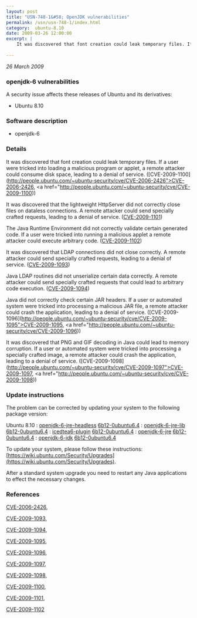 ```yaml
---
layout: post
title: "USN-748-1&#58; OpenJDK vulnerabilities"
permalink: /usn/usn-748-1/index.html
category:  ubuntu-8.10
date: 2009-03-26 12:00:00
excerpt: |
    It was discovered that font creation could leak temporary files. If a user were tricked into loading a malicious program or applet, a remote attacker could consume disk space, leading to a denial of service. ([CVE-2009-1100](http://people.ubuntu.com/~ubuntu-security/cve/CVE-2006-2426">CVE-2006-2426</a>, <a href="http://people.ubuntu.com/~ubuntu-security/cve/CVE-2009-1100))
    
--- 
```

 
 

*26 March 2009*

### openjdk-6 vulnerabilities

A security issue affects these releases of Ubuntu and its derivatives:

* Ubuntu 8.10

### Software description

* openjdk-6 

### Details

It was discovered that font creation could leak temporary files. If a user were tricked into loading a malicious program or applet, a remote attacker could consume disk space, leading to a denial of service. ([CVE-2009-1100](http://people.ubuntu.com/~ubuntu-security/cve/CVE-2006-2426">CVE-2006-2426</a>, <a href="http://people.ubuntu.com/~ubuntu-security/cve/CVE-2009-1100))

It was discovered that the lightweight HttpServer did not correctly close files on dataless connections. A remote attacker could send specially crafted requests, leading to a denial of service. ([CVE-2009-1101](http://people.ubuntu.com/~ubuntu-security/cve/CVE-2009-1101))

The Java Runtime Environment did not correctly validate certain generated code. If a user were tricked into running a malicious applet a remote attacker could execute arbitrary code. ([CVE-2009-1102](http://people.ubuntu.com/~ubuntu-security/cve/CVE-2009-1102))

It was discovered that LDAP connections did not close correctly. A remote attacker could send specially crafted requests, leading to a denial of service. ([CVE-2009-1093](http://people.ubuntu.com/~ubuntu-security/cve/CVE-2009-1093))

Java LDAP routines did not unserialize certain data correctly. A remote attacker could send specially crafted requests that could lead to arbitrary code execution. ([CVE-2009-1094](http://people.ubuntu.com/~ubuntu-security/cve/CVE-2009-1094))

Java did not correctly check certain JAR headers. If a user or automated system were tricked into processing a malicious JAR file, a remote attacker could crash the application, leading to a denial of service. ([CVE-2009-1096](http://people.ubuntu.com/~ubuntu-security/cve/CVE-2009-1095">CVE-2009-1095</a>, <a href="http://people.ubuntu.com/~ubuntu-security/cve/CVE-2009-1096))

It was discovered that PNG and GIF decoding in Java could lead to memory corruption. If a user or automated system were tricked into processing a specially crafted image, a remote attacker could crash the application, leading to a denial of service. ([CVE-2009-1098](http://people.ubuntu.com/~ubuntu-security/cve/CVE-2009-1097">CVE-2009-1097</a>, <a href="http://people.ubuntu.com/~ubuntu-security/cve/CVE-2009-1098)) 

### Update instructions

The problem can be corrected by updating your system to the following package version:

Ubuntu 8.10
 : [openjdk-6-jre-headless](https://launchpad.net/ubuntu/+source/openjdk-6) <span> [6b12-0ubuntu6.4](https://launchpad.net/ubuntu/+source/openjdk-6/6b12-0ubuntu6.4) </span> 
 : [openjdk-6-jre-lib](https://launchpad.net/ubuntu/+source/openjdk-6) <span> [6b12-0ubuntu6.4](https://launchpad.net/ubuntu/+source/openjdk-6/6b12-0ubuntu6.4) </span> 
 : [icedtea6-plugin](https://launchpad.net/ubuntu/+source/openjdk-6) <span> [6b12-0ubuntu6.4](https://launchpad.net/ubuntu/+source/openjdk-6/6b12-0ubuntu6.4) </span> 
 : [openjdk-6-jre](https://launchpad.net/ubuntu/+source/openjdk-6) <span> [6b12-0ubuntu6.4](https://launchpad.net/ubuntu/+source/openjdk-6/6b12-0ubuntu6.4) </span> 
 : [openjdk-6-jdk](https://launchpad.net/ubuntu/+source/openjdk-6) <span> [6b12-0ubuntu6.4](https://launchpad.net/ubuntu/+source/openjdk-6/6b12-0ubuntu6.4) </span> 

To update your system, please follow these instructions: [https://wiki.ubuntu.com/Security/Upgrades](https://wiki.ubuntu.com/Security/Upgrades).

After a standard system upgrade you need to restart any Java applications to effect the necessary changes. 

### References

 
 [CVE-2006-2426](http://people.ubuntu.com/~ubuntu-security/cve/CVE-2006-2426), 

 [CVE-2009-1093](http://people.ubuntu.com/~ubuntu-security/cve/CVE-2009-1093), 

 [CVE-2009-1094](http://people.ubuntu.com/~ubuntu-security/cve/CVE-2009-1094), 

 [CVE-2009-1095](http://people.ubuntu.com/~ubuntu-security/cve/CVE-2009-1095), 

 [CVE-2009-1096](http://people.ubuntu.com/~ubuntu-security/cve/CVE-2009-1096), 

 [CVE-2009-1097](http://people.ubuntu.com/~ubuntu-security/cve/CVE-2009-1097), 

 [CVE-2009-1098](http://people.ubuntu.com/~ubuntu-security/cve/CVE-2009-1098), 

 [CVE-2009-1100](http://people.ubuntu.com/~ubuntu-security/cve/CVE-2009-1100), 

 [CVE-2009-1101](http://people.ubuntu.com/~ubuntu-security/cve/CVE-2009-1101), 

 [CVE-2009-1102](http://people.ubuntu.com/~ubuntu-security/cve/CVE-2009-1102)
 

